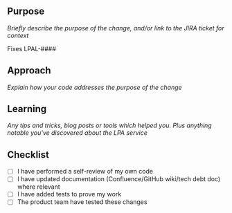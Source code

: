 ## Purpose
_Briefly describe the purpose of the change, and/or link to the JIRA ticket for context_

Fixes LPAL-####

## Approach

_Explain how your code addresses the purpose of the change_

## Learning

_Any tips and tricks, blog posts or tools which helped you. Plus anything notable you've discovered about the LPA service_

## Checklist

* [ ] I have performed a self-review of my own code
* [ ] I have updated documentation (Confluence/GitHub wiki/tech debt doc) where relevant
* [ ] I have added tests to prove my work
* [ ] The product team have tested these changes
